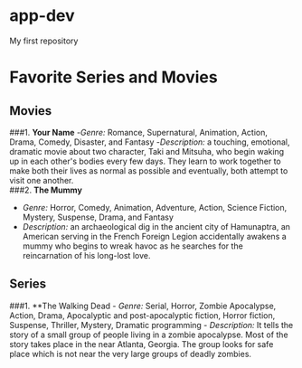 # app-dev
My first repository
# Favorite Series and Movies

## Movies  
###1. **Your Name**
    -*Genre:* Romance, Supernatural, Animation, Action, Drama, Comedy, Disaster, and Fantasy
    -*Description:*  a touching, emotional, dramatic movie about two character, Taki and Mitsuha, who begin waking up in each other's             bodies every few days. They learn to work together to make both their lives as normal as possible and eventually, both attempt to           visit one another.   
###2. **The Mummy**
  - *Genre:* Horror, Comedy, Animation, Adventure, Action, Science Fiction, Mystery, Suspense, Drama, and Fantasy
  - *Description:* an archaeological dig in the ancient city of Hamunaptra, an American serving in the French Foreign Legion accidentally awakens a mummy who begins to wreak havoc as he searches for the reincarnation of his long-lost love.

## Series
###1. **The Walking Dead
     - *Genre:* Serial, Horror, Zombie Apocalypse, Action, Drama, Apocalyptic and post-apocalyptic fiction, Horror fiction, Suspense, Thriller, Mystery, Dramatic programming
     - *Description:* It tells the story of a small group of people living in a zombie apocalypse. Most of the story takes place in the near Atlanta, Georgia. The group looks for safe place which is not near the very large groups of deadly zombies.

